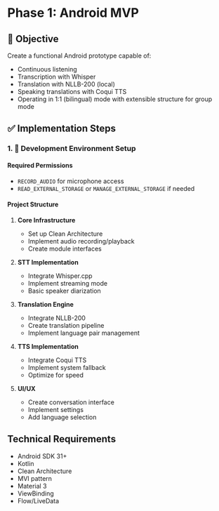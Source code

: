 # Phase 1: Android MVP

## 🎯 Objective
Create a functional Android prototype capable of:
- Continuous listening
- Transcription with Whisper
- Translation with NLLB-200 (local)
- Speaking translations with Coqui TTS
- Operating in 1:1 (bilingual) mode with extensible structure for group mode

## ✅ Implementation Steps

### 1. 📂 Development Environment Setup
#### Required Permissions
- `RECORD_AUDIO` for microphone access
- `READ_EXTERNAL_STORAGE` or `MANAGE_EXTERNAL_STORAGE` if needed

#### Project Structure

1. **Core Infrastructure**
   - Set up Clean Architecture
   - Implement audio recording/playback
   - Create module interfaces

2. **STT Implementation**
   - Integrate Whisper.cpp
   - Implement streaming mode
   - Basic speaker diarization

3. **Translation Engine**
   - Integrate NLLB-200
   - Create translation pipeline
   - Implement language pair management

4. **TTS Implementation**
   - Integrate Coqui TTS
   - Implement system fallback
   - Optimize for speed

5. **UI/UX**
   - Create conversation interface
   - Implement settings
   - Add language selection

## Technical Requirements

- Android SDK 31+
- Kotlin
- Clean Architecture
- MVI pattern
- Material 3
- ViewBinding
- Flow/LiveData 